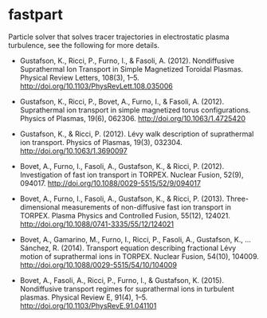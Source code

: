 # fastpart
Particle solver that solves tracer trajectories in electrostatic plasma turbulence, see the following for more details.

- Gustafson, K., Ricci, P., Furno, I., & Fasoli, A. (2012). Nondiffusive Suprathermal Ion Transport in Simple Magnetized Toroidal Plasmas. Physical Review Letters, 108(3), 1–5. http://doi.org/10.1103/PhysRevLett.108.035006

- Gustafson, K., Ricci, P., Bovet, A., Furno, I., & Fasoli, A. (2012). Suprathermal ion transport in simple magnetized torus configurations. Physics of Plasmas, 19(6), 062306. http://doi.org/10.1063/1.4725420

- Gustafson, K., & Ricci, P. (2012). Lévy walk description of suprathermal ion transport. Physics of Plasmas, 19(3), 032304. http://doi.org/10.1063/1.3690097

- Bovet, A., Furno, I., Fasoli, A., Gustafson, K., & Ricci, P. (2012). Investigation of fast ion transport in TORPEX. Nuclear Fusion, 52(9), 094017. http://doi.org/10.1088/0029-5515/52/9/094017

- Bovet, A., Furno, I., Fasoli, A., Gustafson, K., & Ricci, P. (2013). Three-dimensional measurements of non-diffusive fast ion transport in TORPEX. Plasma Physics and Controlled Fusion, 55(12), 124021. http://doi.org/10.1088/0741-3335/55/12/124021

- Bovet, A., Gamarino, M., Furno, I., Ricci, P., Fasoli, A., Gustafson, K., … Sánchez, R. (2014). Transport equation describing fractional Lévy motion of suprathermal ions in TORPEX. Nuclear Fusion, 54(10), 104009. http://doi.org/10.1088/0029-5515/54/10/104009

- Bovet, A., Fasoli, A., Ricci, P., Furno, I., & Gustafson, K. (2015). Nondiffusive transport regimes for suprathermal ions in turbulent plasmas. Physical Review E, 91(4), 1–5. http://doi.org/10.1103/PhysRevE.91.041101
